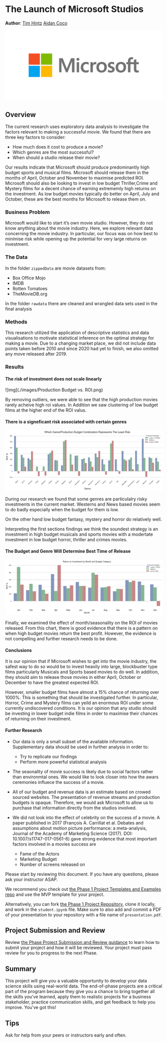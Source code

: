 # The Launch of Microsoft Studios
**Author**: [Tim Hintz](mailto:tjhintz@gmail.com) [Aidan Coco]()

![img](./images/microsoft_logo.png)

## Overview

The current research uses exploratory data analysis to investigate the factors relevant to making a successful movie. We found that there are three key factors to consider:
- How much does it cost to produce a movie?
- Which genres are the most successful?
- When should a studio release their movie?

Our results indicate that Microsoft should produce predominantly high budget sports and musical films. Microsoft should release them in the months of April, October and November to maximise predicted ROI. Microsoft should also be looking to invest in low budget Thriller,Crime and Mystery films for a decent chance of earning extrememly high returns on the investment. As low budget movies typically do better on April, July and October, these are the best months for Microsoft to release them on.


### Business Problem

Microsoft would like to start it’s own movie studio. However, they do not know anything about the movie industry. Here, we explore relevant data concerning the movie industry. In particular, our focus was on how best to minimise risk while opening up the potential for very large returns on investment. 

### The Data

In the folder `zippedData` are movie datasets from:

* Box Office Mojo
* IMDB
* Rotten Tomatoes
* TheMovieDB.org

In the folder `rawdata` there are cleaned and wrangled data sets used in the final analysis

### Methods

This research utilized the application of descriptive statistics and data visualisations to motivate statistical inference on the optimal strategy for making a movie. Due to a changing market place, we did not include data points taken before 2010 and since 2020 had yet to finish, we also omitted any move released after 2019.


### Results

#### The risk of investment does not scale linearly
![img](./images/Production Budget vs. ROI.png)

By removing outliers, we were able to see that the high production movies rarely acheive high roi values. In Addition we saw clustering of low budget films at the higher end of the ROI valus.

#### There is a signeficant risk associated with certain genres
![img](./images/genre-roi-budget.png)

During our research we found that some genres are particulalry risky investments in the current market. Westerns and News based movies seem to do badly especially when the budget for them is low. 

On the other hand low budget fantasy, mystery and horror do relatively well. 

Interpreting the first sections findings we think the soundest strategy is an investment in high budget musicals and sports movies with a modertate investment in low budget horror, thriller and crimes movies.
#### The Budget and Genre Will Determine Best Time of Release
![img](./images/month-roi-budget.png)

Finally, we examined the effect of month/seasonality on the ROI of movies released. From this chart, there is good evidence that there is a pattern on when high budget movies return the best profit. However, the evidence is not compelling and further research needs to be done. 



#### Conclusions

It is our opinion that if Microsoft wishes to get into the movie industry, the safest way to do so would be to invest heavily into large, blockbuster type films particularly Musicals and Sports based movies to do well. In addition, they should aim to release those movies in either April, October or December to have the greatest expected ROI.

However, smaller budget films have almost a 15% chance of returning over 1000%. This is something that should be investigated further. In particular, Horror, Crime and Mystery films can yeild an enormous ROI under some currently undiscovered conditions. It is our opinion that any studio should be investing in lower budget indie films in order to maximise their chances of returning on their investment.

#### Further Research

- Our data is only a small subset of the available information. Supplementary data should be used in further analysis in order to: 
    - Try to replicate our findings
    - Perform more powerful statistical analysis

- The seaonality of movie success is likely due to social factors rather than environmtal ones. We would like to look closer into how the awars ceremonies influece the success of a movie.

- All of our budget and revenue data is an estimate based on crowed sourced websites. The presentation of revenue streams and production budgets is opaque. Therefore, we would ask Microsoft to allow us to purchase that information directly from the studios involved.

- We did not look into the effect of celebrity on the success of a movie. A paper published in 2017 (François A. Carrillat et al. Debates and assumptions about motion picture performance: a meta-analysis, Journal of the Academy of Marketing Science (2017). DOI: 10.1007/s11747-017-0561-6) gave strong evidence that most important factors involved in a movies success are
    - Fame of the Actors
    - Marketing Budget
    - Number of screens released on
    





Please start by reviewing this document. If you have any questions, please ask your instructor ASAP.

We recommend you check out [the Phase 1 Project Templates and Examples repo](https://github.com/learn-co-curriculum/dsc-project-template) and use the MVP template for your project.

Alternatively, you can fork [the Phase 1 Project Repository][], clone it locally, and work in the `student.ipynb` file. Make sure to also add and commit a PDF of your presentation to your repository with a file name of `presentation.pdf`.

## Project Submission and Review

Review [the Phase Project Submission and Review guidance][] to learn how to submit your project and how it will be reviewed. Your project must pass review for you to progress to the next Phase.

## Summary

This project will give you a valuable opportunity to develop your data science skills using real-world data. The end-of-phase projects are a critical part of the program because they give you a chance to bring together all the skills you've learned, apply them to realistic projects for a business stakeholder, practice communication skills, and get feedback to help you improve. You've got this!

## Tips

Ask for help from your peers or instructors early and often.

[A template for you to use, with an example for reference]: https://github.com/learn-co-curriculum/dsc-project-template
[Google Chrome Save to PDF instructions]: https://www.wikihow.com/Save-a-Web-Page-as-a-PDF-in-Google-Chrome
[the Phase 1 Project Repository]: https://github.com/learn-co-curriculum/dsc-phase-1-project-campus
[the Phase Project Submission and Review guidance]: https://github.com/learn-co-curriculum/dsc-project-submissions-campus
